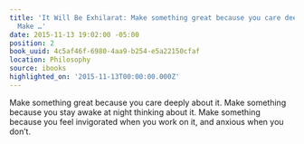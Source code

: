 ```yaml
---
title: 'It Will Be Exhilarat: Make something great because you care deeply about it.
  Make …'
date: 2015-11-13 19:02:00 -05:00
position: 2
book_uuid: 4c5af46f-6980-4aa9-b254-e5a22150cfaf
location: Philosophy
source: ibooks
highlighted_on: '2015-11-13T00:00:00.000Z'
---
```


Make something great because you care deeply about it. Make something because you stay awake at night thinking about it. Make something because you feel invigorated when you work on it, and anxious when you don’t.